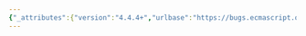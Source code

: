 ```yaml
---
{"_attributes":{"version":"4.4.4+","urlbase":"https://bugs.ecmascript.org/","maintainer":"dherman@mozilla.com"},"bug":{"bug_id":1701,"creation_ts":"2013-08-01 22:36:00 -0700","short_desc":"15.10.2.*: \"internal array\"","delta_ts":"2013-08-23 08:22:27 -0700","product":"Draft for 6th Edition","component":"editorial issue","version":"Rev 16: July 15, 2013 Draft","rep_platform":"All","op_sys":"All","bug_status":"RESOLVED","resolution":"FIXED","priority":"Normal","bug_severity":"minor","everconfirmed":true,"reporter":{"uid":"jmdyck","name":"Michael Dyck"},"assigned_to":{"uid":"allen","name":"Allen Wirfs-Brock"},"long_desc":[{"commentid":4713,"comment_count":0,"who":{"uid":"jmdyck","name":"Michael Dyck"},"bug_when":"2013-08-01 22:36:43 -0700","thetext":"In 15.10.2.1, a State's 'captures' component is defined as \"an internal array of values\", but \"internal array\" is not defined anywhere. As far as the data model is concerned, is it any different from a List?"},{"commentid":4749,"comment_count":1,"who":{"uid":"allen","name":"Allen Wirfs-Brock"},"bug_when":"2013-08-05 17:07:32 -0700","thetext":"fixed in rev17 editor's draft"},{"commentid":5071,"comment_count":2,"who":{"uid":"allen","name":"Allen Wirfs-Brock"},"bug_when":"2013-08-23 08:22:27 -0700","thetext":"fixed in rev17, August 23, 2013 draft"}]}}
---
```

